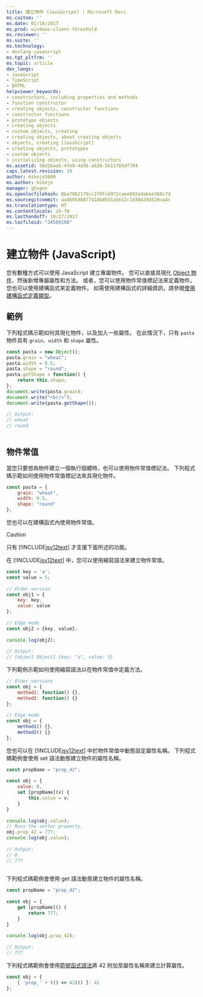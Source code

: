 ```yaml
---
title: 建立物件 (JavaScript) | Microsoft Docs
ms.custom: ''
ms.date: 01/18/2017
ms.prod: windows-client-threshold
ms.reviewer: ''
ms.suite: ''
ms.technology:
- devlang-javascript
ms.tgt_pltfrm: ''
ms.topic: article
dev_langs:
- JavaScript
- TypeScript
- DHTML
helpviewer_keywords:
- constructors, including properties and methods
- function constructor
- creating objects, constructor functions
- constructor functions
- prototype objects
- creating objects
- custom objects, creating
- creating objects, about creating objects
- objects, creating [JavaScript]
- creating objects, prototypes
- custom objects
- initializing objects, using constructors
ms.assetid: 58d1baa5-4fe8-4a56-a926-5b11765df704
caps.latest.revision: 19
author: mikejo5000
ms.author: mikejo
manager: ghogen
ms.openlocfilehash: 0ba7962179cc2f0fcb972caee692edabee368c7d
ms.sourcegitcommit: aadb9588877418b8b55a5612c1d3842d4520ca4c
ms.translationtype: HT
ms.contentlocale: zh-TW
ms.lasthandoff: 10/27/2017
ms.locfileid: "24569198"
---
```

# <a name="creating-objects-javascript"></a>建立物件 (JavaScript)
您有數種方式可以使用 JavaScript 建立專屬物件。 您可以直接具現化 [Object 物件](../javascript/reference/object-object-javascript.md)，然後新增專屬屬性和方法。 或者，您可以使用物件常值標記法來定義物件。 您也可以使用建構函式來定義物件。 如需使用建構函式的詳細資訊，請參閱[使用建構函式定義類型](../javascript/advanced/using-constructors-to-define-types.md)。  
  
## <a name="example"></a>範例  
 下列程式碼示範如何具現化物件，以及加入一些屬性。 在此情況下，只有 `pasta` 物件具有 `grain`、`width` 和 `shape` 屬性。  
  
```JavaScript  
const pasta = new Object();  
pasta.grain = "wheat";  
pasta.width = 0.5;  
pasta.shape = "round";  
pasta.getShape = function() {   
    return this.shape;   
};  
document.write(pasta.grain);  
document.write("<br/>");  
document.write(pasta.getShape());  
  
// Output:  
// wheat  
// round  
  
```  
  
## <a name="object-literals"></a>物件常值  
 當您只要想為物件建立一個執行個體時，也可以使用物件常值標記法。 下列程式碼示範如何使用物件常值標記法來具現化物件。  
  
```JavaScript  
const pasta = {  
    grain: "wheat",  
    width: 0.5,  
    shape: "round"  
};  
```  
  
 您也可以在建構函式內使用物件常值。  
  
> [!CAUTION]
>  只有 [!INCLUDE[jsv12text](../javascript/includes/jsv12text-md.md)] 才支援下面所述的功能。  
  
 在 [!INCLUDE[jsv12text](../javascript/includes/jsv12text-md.md)] 中，您可以使用縮寫語法來建立物件常值。  
  
```JavaScript  
const key = 'a';  
const value = 5;  
  
// Older version  
const obj1 = {  
    key: key,  
    value: value  
};  
  
// Edge mode  
const obj2 = {key, value};  
  
console.log(obj2);  
  
// Output:  
// [object Object] {key: "a", value: 5}  
```  
  
 下列範例示範如何使用縮寫語法以在物件常值中定義方法。  
  
```JavaScript  
// Older versions  
const obj = {  
    method1: function() {},  
    method2: function() {}  
};  
  
// Edge mode  
const obj = {  
    method1() {},  
    method2() {}  
};  
```  
  
 您也可以在 [!INCLUDE[jsv12text](../javascript/includes/jsv12text-md.md)] 中於物件常值中動態設定屬性名稱。 下列程式碼範例會使用 set 語法動態建立物件的屬性名稱。  
  
```JavaScript  
const propName = "prop_42";  
  
const obj = {  
    value: 0,  
    set [propName](v) {  
        this.value = v;  
    }  
}  
  
console.log(obj.value);  
// Runs the setter property.  
obj.prop_42 = 777;  
console.log(obj.value);  
  
// Output:  
// 0  
// 777  
  
```  
  
 下列程式碼範例會使用 get 語法動態建立物件的屬性名稱。  
  
```JavaScript  
const propName = "prop_42";  
  
const obj = {  
    get [propName]() {  
        return 777;  
    }  
}  
  
console.log(obj.prop_42);  
  
// Output:  
// 777  
```  
  
 下列程式碼範例會使用[箭號函式語法](../javascript/functions-javascript.md)將 42 附加至屬性名稱來建立計算屬性。  
  
```JavaScript  
const obj = {  
    [ 'prop_' + (() => 42)() ]: 42  
};  
```
